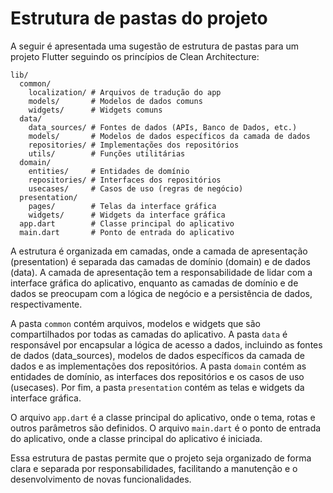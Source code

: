 # Estrutura de pastas do projeto

A seguir é apresentada uma sugestão de estrutura de pastas para um projeto Flutter seguindo os princípios de Clean Architecture:

```
lib/
  common/
    localization/ # Arquivos de tradução do app
    models/       # Modelos de dados comuns
    widgets/      # Widgets comuns
  data/
    data_sources/ # Fontes de dados (APIs, Banco de Dados, etc.)
    models/       # Modelos de dados específicos da camada de dados
    repositories/ # Implementações dos repositórios
    utils/        # Funções utilitárias
  domain/
    entities/     # Entidades de domínio
    repositories/ # Interfaces dos repositórios
    usecases/     # Casos de uso (regras de negócio)
  presentation/
    pages/        # Telas da interface gráfica
    widgets/      # Widgets da interface gráfica
  app.dart        # Classe principal do aplicativo
  main.dart       # Ponto de entrada do aplicativo
  ```



A estrutura é organizada em camadas, onde a camada de apresentação (presentation) é separada das camadas de domínio (domain) e de dados (data). A camada de apresentação tem a responsabilidade de lidar com a interface gráfica do aplicativo, enquanto as camadas de domínio e de dados se preocupam com a lógica de negócio e a persistência de dados, respectivamente.

A pasta `common` contém arquivos, modelos e widgets que são compartilhados por todas as camadas do aplicativo. A pasta `data` é responsável por encapsular a lógica de acesso a dados, incluindo as fontes de dados (data_sources), modelos de dados específicos da camada de dados e as implementações dos repositórios. A pasta `domain` contém as entidades de domínio, as interfaces dos repositórios e os casos de uso (usecases). Por fim, a pasta `presentation` contém as telas e widgets da interface gráfica.

O arquivo `app.dart` é a classe principal do aplicativo, onde o tema, rotas e outros parâmetros são definidos. O arquivo `main.dart` é o ponto de entrada do aplicativo, onde a classe principal do aplicativo é iniciada.

Essa estrutura de pastas permite que o projeto seja organizado de forma clara e separada por responsabilidades, facilitando a manutenção e o desenvolvimento de novas funcionalidades.
